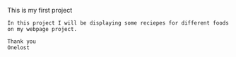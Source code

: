This is  my first project

    In this project I will be displaying some reciepes for different foods on my webpage project. 

    Thank you
    Onelost